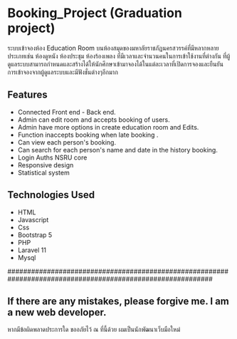 # Booking_Project (Graduation project)
 ระบบเข้าจองห้อง Education Room บนห้องสมุดของมหาลัยราชภัฏนครสวรรค์ที่มีหลากหลายประเภทเช่น ห้องดูหนัง ห้องประชุม ห้องร้องเพลง ที่มีเวลาและจำนวนคนในการเข้าใช้งานที่ต่างกัน ที่ผู้ดูแลระบบสามารถกำหนดและสร้างได้ให้นักศึกษาเข้ามาจองได้ในแต่ละเวลาที่เปิดการจองและยืนยันการเข้าจองจากผู้ดูแลระบบและมีฟังชั่นต่างๆอีกมาก
 
## Features
<ul>
 <li> Connected Front end - Back end. </li>
 <li> Admin can edit room and accepts booking of users. </li>
 <li> Admin have more options in create education room and Edits. </li>
 <li> Function inaccepts booking when late booking . </li>
 <li> Can view each person's booking. </li>
 <li> Can search for each person's name and date in the history booking. </li>
 <li> Login Auths NSRU core </li>
 <li> Responsive design </li>
 <li> Statistical system </li>
</ul>

## Technologies Used
<ul>
 <li> HTML </li>
 <li> Javascript </li>
 <li> Css </li>
 <li> Bootstrap 5 </li>
 <li> PHP </li>
 <li> Laravel 11 </li>
 <li> Mysql </li>
</ul>

<p> ############################################################################################################  </p>

## If there are any mistakes, please forgive me. I am a new web developer.
หากมีข้อผิดพลาดประการใด ขออภัยไว้ ณ ที่นี้ด้วย ผมเป็นนักพัฒนาเว็บมือใหม่
